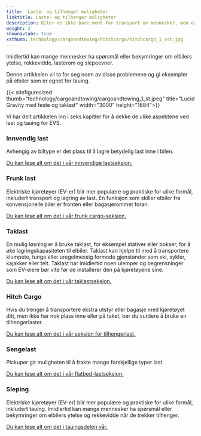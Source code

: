 ```yaml
---
title:  Laste- og tilhenger muligheter
linktitle: Laste- og tilhenger muligheter
description: Biler er ikke bare ment for transport av mennesker, men også for transport av ulike typer last, som dagligvarer, bagasje, kjæledyr eller sportsutstyr.
weight: 2
shownavtabs: true
xsthumb: technology/cargoandtowing/hitchcargo/hitchcargo_1_xst.jpg
---
```

<!-- markdownlint-disable MD033 -->
Imidlertid kan mange mennesker ha spørsmål eller bekymringer om elbilers ytelse, rekkevidde, lasterom og slepeevner.

Denne artikkelen vil ta for seg noen av disse problemene og gi eksempler på elbiler som er egnet for tauing.

{{< sitefiguresized thumb="technology/cargoandtowing/cargoandtowing_1_st.jpeg" title="Lucid Gravity med feste og taklast" width="3000" height="1684">}}

Vi har delt artikkelen inn i seks kapitler for å dekke de ulike aspektene ved last og tauing for EVS.

### Innvendig last

Avhengig av biltype er det plass til å lagre betydelig last inne i bilen.

[Du kan lese alt om det i vår innvendige lastseksjon.](interiorcargo/)

### Frunk last

Elektriske kjøretøyer (EV-er) blir mer populære og praktiske for ulike formål, inkludert transport og lagring av last. En funksjon som skiller elbiler fra konvensjonelle biler er fronten eller bagasjerommet foran.

[Du kan lese alt om det i vår frunk cargo-seksjon.](frunkcargo/)

### Taklast

En mulig løsning er å bruke taklast, for eksempel stativer eller bokser, for å øke lagringskapasiteten til elbiler. Taklast kan hjelpe til med å transportere klumpete, tunge eller uregelmessig formede gjenstander som ski, sykler, kajakker eller telt. Taklast har imidlertid noen ulemper og begrensninger som EV-eiere bør vite før de installerer den på kjøretøyene sine.

[Du kan lese alt om det i vår taklastseksjon.](roofcargo/)

### Hitch Cargo

Hvis du trenger å transportere ekstra utstyr eller bagasje med kjøretøyet ditt, men ikke har nok plass inne eller på taket, bør du vurdere å bruke en tilhengerlaster.

[Du kan lese alt om det i vår seksjon for tilhengerlast.](hitchcargo/)

### Sengelast

Pickuper gir muligheten til å frakte mange forskjellige typer last.

[Du kan lese alt om det i vår flatbed-lastseksjon.](bedcargo/)

### Sleping

Elektriske kjøretøyer (EV-er) blir mer populære og praktiske for ulike formål, inkludert tauing. Imidlertid kan mange mennesker ha spørsmål eller bekymringer om elbilers ytelse og rekkevidde når de trekker tilhenger.

[Du kan lese alt om det i tauingsdelen vår.](sleping/)
